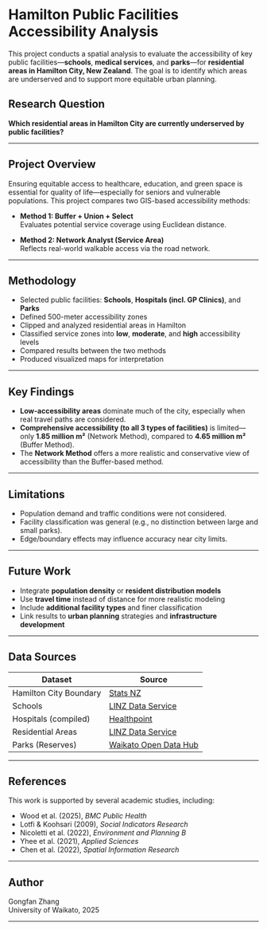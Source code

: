 # Hamilton Public Facilities Accessibility Analysis

This project conducts a spatial analysis to evaluate the accessibility of key public facilities—**schools**, **medical services**, and **parks**—for **residential areas in Hamilton City, New Zealand**. The goal is to identify which areas are underserved and to support more equitable urban planning.

##  Research Question

**Which residential areas in Hamilton City are currently underserved by public facilities?**

---

##  Project Overview

Ensuring equitable access to healthcare, education, and green space is essential for quality of life—especially for seniors and vulnerable populations. This project compares two GIS-based accessibility methods:

- **Method 1: Buffer + Union + Select**  
  Evaluates potential service coverage using Euclidean distance.
  
- **Method 2: Network Analyst (Service Area)**  
  Reflects real-world walkable access via the road network.

---

##  Methodology

- Selected public facilities: **Schools**, **Hospitals (incl. GP Clinics)**, and **Parks**
- Defined 500-meter accessibility zones
- Clipped and analyzed residential areas in Hamilton
- Classified service zones into **low**, **moderate**, and **high** accessibility levels
- Compared results between the two methods
- Produced visualized maps for interpretation

---

##  Key Findings

- **Low-accessibility areas** dominate much of the city, especially when real travel paths are considered.
- **Comprehensive accessibility (to all 3 types of facilities)** is limited—only **1.85 million m²** (Network Method), compared to **4.65 million m²** (Buffer Method).
- The **Network Method** offers a more realistic and conservative view of accessibility than the Buffer-based method.

---

##  Limitations

- Population demand and traffic conditions were not considered.
- Facility classification was general (e.g., no distinction between large and small parks).
- Edge/boundary effects may influence accuracy near city limits.

---

##  Future Work

- Integrate **population density** or **resident distribution models**
- Use **travel time** instead of distance for more realistic modeling
- Include **additional facility types** and finer classification
- Link results to **urban planning** strategies and **infrastructure development**

---

##  Data Sources

| Dataset                     | Source |
|----------------------------|--------|
| Hamilton City Boundary     | [Stats NZ](https://datafinder.stats.govt.nz/layer/120963-territorial-authority-2025/) |
| Schools                    | [LINZ Data Service](https://data.linz.govt.nz/layer/105588-nz-facilities/) |
| Hospitals (compiled)       | [Healthpoint](https://www.healthpoint.co.nz/) |
| Residential Areas          | [LINZ Data Service](https://data.linz.govt.nz/layer/50325-nz-residential-area-polygons-topo-150k/) |
| Parks (Reserves)           | [Waikato Open Data Hub](https://data-waikatolass.opendata.arcgis.com/) |

---

##  References

This work is supported by several academic studies, including:

- Wood et al. (2025), *BMC Public Health*
- Lotfi & Koohsari (2009), *Social Indicators Research*
- Nicoletti et al. (2022), *Environment and Planning B*
- Yhee et al. (2021), *Applied Sciences*
- Chen et al. (2022), *Spatial Information Research*

---

##  Author

Gongfan Zhang  
University of Waikato, 2025

---


